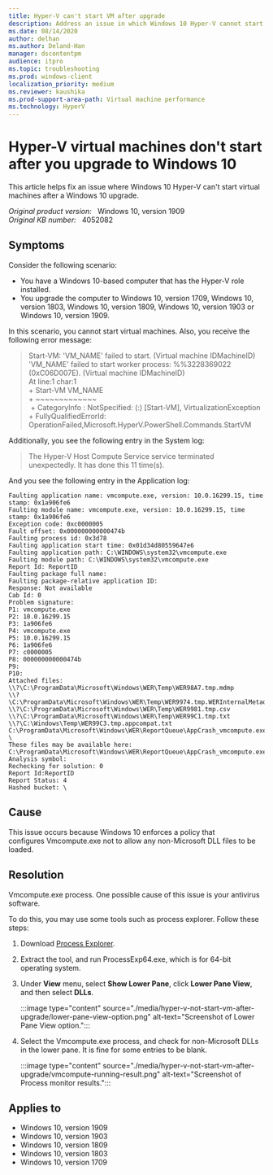 ```yaml
---
title: Hyper-V can't start VM after upgrade
description: Address an issue in which Windows 10 Hyper-V cannot start virtual machines after a Windows 10 upgrade.
ms.date: 08/14/2020
author: delhan
ms.author: Deland-Han
manager: dscontentpm
audience: itpro
ms.topic: troubleshooting
ms.prod: windows-client
localization_priority: medium
ms.reviewer: kaushika
ms.prod-support-area-path: Virtual machine performance
ms.technology: HyperV  
---
```

# Hyper-V virtual machines don't start after you upgrade to Windows 10

This article helps fix an issue where Windows 10 Hyper-V can't start virtual machines after a Windows 10 upgrade.

_Original product version:_ &nbsp; Windows 10, version 1909  
_Original KB number:_ &nbsp; 4052082

## Symptoms

Consider the following scenario:

- You have a Windows 10-based computer that has the Hyper-V role installed.
- You upgrade the computer to Windows 10, version 1709, Windows 10, version 1803, Windows 10, version 1809, Windows 10, version 1903 or Windows 10, version 1909.

In this scenario, you cannot start virtual machines. Also, you receive the following error message:

> Start-VM: 'VM_NAME' failed to start. (Virtual machine IDMachineID)  
> 'VM_NAME' failed to start worker process: %%3228369022 (0xC06D007E). (Virtual machine IDMachineID)  
> At line:1 char:1  
> \+ Start-VM VM_NAME  
> \+ ~~~~~~~~~~~~~  
> \+ CategoryInfo : NotSpecified: (:) [Start-VM], VirtualizationException  
> \+ FullyQualifiedErrorId: OperationFailed,Microsoft.HyperV.PowerShell.Commands.StartVM

Additionally, you see the following entry in the System log:

> The Hyper-V Host Compute Service service terminated unexpectedly. It has done this 11 time(s).

And you see the following entry in the Application log:

```console
Faulting application name: vmcompute.exe, version: 10.0.16299.15, time stamp: 0x1a906fe6
Faulting module name: vmcompute.exe, version: 10.0.16299.15, time stamp: 0x1a906fe6
Exception code: 0xc0000005
Fault offset: 0x000000000000474b
Faulting process id: 0x3d78
Faulting application start time: 0x01d34d80559647e6
Faulting application path: C:\WINDOWS\system32\vmcompute.exe
Faulting module path: C:\WINDOWS\system32\vmcompute.exe
Report Id: ReportID
Faulting package full name:
Faulting package-relative application ID:
Response: Not available
Cab Id: 0
Problem signature:
P1: vmcompute.exe
P2: 10.0.16299.15
P3: 1a906fe6
P4: vmcompute.exe
P5: 10.0.16299.15
P6: 1a906fe6
P7: c0000005
P8: 000000000000474b
P9:
P10:
Attached files:
\\?\C:\ProgramData\Microsoft\Windows\WER\Temp\WER98A7.tmp.mdmp
\\?\C:\ProgramData\Microsoft\Windows\WER\Temp\WER9974.tmp.WERInternalMetadata.xml
\\?\C:\ProgramData\Microsoft\Windows\WER\Temp\WER9981.tmp.csv
\\?\C:\ProgramData\Microsoft\Windows\WER\Temp\WER99C1.tmp.txt
\\?\C:\Windows\Temp\WER99C3.tmp.appcompat.txt
C:\ProgramData\Microsoft\Windows\WER\ReportQueue\AppCrash_vmcompute.exe_101d36662442e0c1debf6dea58c1dd187cc5_51a43a19_cab_332099df\memory.hdmp \
These files may be available here:
C:\ProgramData\Microsoft\Windows\WER\ReportQueue\AppCrash_vmcompute.exe_101d36662442e0c1debf6dea58c1dd187cc5_51a43a19_cab_332099df
Analysis symbol:
Rechecking for solution: 0
Report Id:ReportID
Report Status: 4
Hashed bucket: \
```

## Cause

This issue occurs because Windows 10 enforces a policy that configures Vmcompute.exe not to allow any non-Microsoft DLL files to be loaded.

## Resolution

Vmcompute.exe process. One possible cause of this issue is your antivirus software.

To do this, you may use some tools such as process explorer. Follow these steps:

1. Download [Process Explorer](/sysinternals/downloads/process-explorer).
2. Extract the tool, and run ProcessExp64.exe, which is for 64-bit operating system.
3. Under **View** menu, select **Show Lower Pane**, click **Lower Pane View**, and then select **DLLs**.

    :::image type="content" source="./media/hyper-v-not-start-vm-after-upgrade/lower-pane-view-option.png" alt-text="Screenshot of Lower Pane View option.":::

4. Select the Vmcompute.exe process, and check for non-Microsoft DLLs in the lower pane. It is fine for some entries to be blank.

    :::image type="content" source="./media/hyper-v-not-start-vm-after-upgrade/vmcompute-running-result.png" alt-text="Screenshot of Process monitor results.":::

## Applies to

- Windows 10, version 1909
- Windows 10, version 1903
- Windows 10, version 1809
- Windows 10, version 1803
- Windows 10, version 1709
